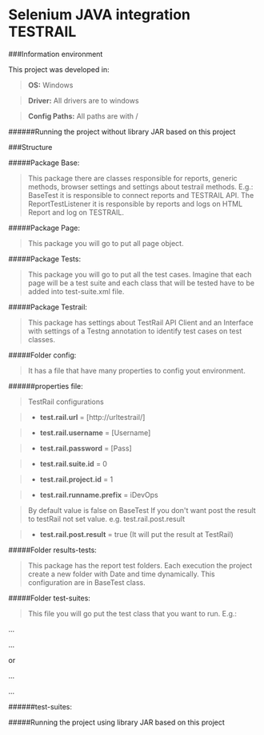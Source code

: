 # Selenium JAVA integration TESTRAIL

###Information environment

This project was developed in:

> **OS:** Windows

> **Driver:** All drivers are to windows

> **Config Paths:** All paths are with /  

######Running the project without library JAR based on this project

###Structure

#####Package Base:

> This package there are classes responsible for reports, generic methods, browser settings and settings about testrail methods. E.g.: BaseTest it is responsible to connect reports and TESTRAIL API. The ReportTestListener it is responsible by reports and logs on HTML Report and log on TESTRAIL. 

#####Package Page:

> This package you will go to put all page object.

#####Package Tests:

> This package you will go to put all the test cases. Imagine that each page will be a test suite and each class that will be tested have to be added into test-suite.xml file.

#####Package Testrail:

> This package has settings about TestRail API Client and an Interface with settings of a Testng annotation to identify test cases on test classes.  

#####Folder config:

> It has a file that have many properties to config yout environment.

######properties file:

> TestRail configurations

> - **test.rail.url** = [http://urltestrail/]

> - **test.rail.username** = [Username]

> - **test.rail.password** = [Pass]

> - **test.rail.suite.id** = 0

> - **test.rail.project.id** = 1

> - **test.rail.runname.prefix** = iDevOps

> By default value is false on BaseTest
If you don't want post the result to testRail not set value.
e.g. test.rail.post.result

> - **test.rail.post.result** = true (It will put the result at TestRail)

#####Folder results-tests:

> This package has the report test folders. Each execution the project create a new folder with Date and time dynamically. This configuration are in BaseTest class.

#####Folder test-suites:

> This file you will go put the test class that you want to run.
E.g.: 

... 

<classes>
	<class name="sample.tests.SimplePageTest" />
	<class name="sample.tests.SimplePageTest2" />
</classes>

...

or 

... 

<classes>
	<class name="sample.tests.SimplePageTest2" />
</classes>

...


######test-suites:


#####Running the project using library JAR based on this project


